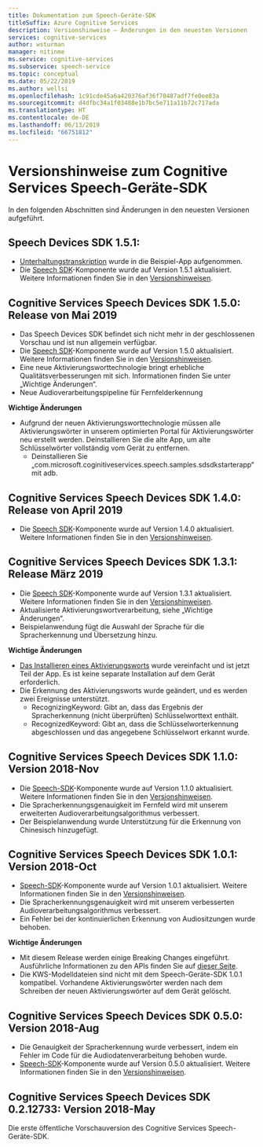 ```yaml
---
title: Dokumentation zum Speech-Geräte-SDK
titleSuffix: Azure Cognitive Services
description: Versionshinweise – Änderungen in den neuesten Versionen
services: cognitive-services
author: wsturman
manager: nitinme
ms.service: cognitive-services
ms.subservice: speech-service
ms.topic: conceptual
ms.date: 05/22/2019
ms.author: wellsi
ms.openlocfilehash: 1c91cde45a6a420376af36f70487adf7fe0ee83a
ms.sourcegitcommit: d4dfbc34a1f03488e1b7bc5e711a11b72c717ada
ms.translationtype: HT
ms.contentlocale: de-DE
ms.lasthandoff: 06/13/2019
ms.locfileid: "66751812"
---
```

# <a name="release-notes-of-cognitive-services-speech-devices-sdk"></a>Versionshinweise zum Cognitive Services Speech-Geräte-SDK
In den folgenden Abschnitten sind Änderungen in den neuesten Versionen aufgeführt.

## <a name="speech-devices-sdk-151"></a>Speech Devices SDK 1.5.1:

*   [Unterhaltungstranskription](conversation-transcription-service.md) wurde in die Beispiel-App aufgenommen.
*   Die [Speech SDK](https://docs.microsoft.com/azure/cognitive-services/speech-service/speech-sdk-reference)-Komponente wurde auf Version 1.5.1 aktualisiert. Weitere Informationen finden Sie in den [Versionshinweisen](https://aka.ms/csspeech/whatsnew).

## <a name="cognitive-services-speech-devices-sdk-150-2019-may-release"></a>Cognitive Services Speech Devices SDK 1.5.0: Release von Mai 2019

*   Das Speech Devices SDK befindet sich nicht mehr in der geschlossenen Vorschau und ist nun allgemein verfügbar.
*   Die [Speech SDK](https://docs.microsoft.com/azure/cognitive-services/speech-service/speech-sdk-reference)-Komponente wurde auf Version 1.5.0 aktualisiert. Weitere Informationen finden Sie in den [Versionshinweisen](https://aka.ms/csspeech/whatsnew).
*   Eine neue Aktivierungsworttechnologie bringt erhebliche Qualitätsverbesserungen mit sich. Informationen finden Sie unter „Wichtige Änderungen“.
*   Neue Audioverarbeitungspipeline für Fernfelderkennung

**Wichtige Änderungen**

*   Aufgrund der neuen Aktivierungsworttechnologie müssen alle Aktivierungswörter in unserem optimierten Portal für Aktivierungswörter neu erstellt werden. Deinstallieren Sie die alte App, um alte Schlüsselwörter vollständig vom Gerät zu entfernen.
    - Deinstallieren Sie „com.microsoft.coginitiveservices.speech.samples.sdsdkstarterapp“ mit adb.

## <a name="cognitive-services-speech-devices-sdk-140-2019-apr-release"></a>Cognitive Services Speech Devices SDK 1.4.0: Release von April 2019 

* Die [Speech SDK](https://docs.microsoft.com/azure/cognitive-services/speech-service/speech-sdk-reference)-Komponente wurde auf Version 1.4.0 aktualisiert. Weitere Informationen finden Sie in den [Versionshinweisen](https://aka.ms/csspeech/whatsnew). 

## <a name="cognitive-services-speech-devices-sdk-131-2019-mar-release"></a>Cognitive Services Speech Devices SDK 1.3.1: Release März 2019 

* Die [Speech SDK](https://docs.microsoft.com/azure/cognitive-services/speech-service/speech-sdk-reference)-Komponente wurde auf Version 1.3.1 aktualisiert. Weitere Informationen finden Sie in den [Versionshinweisen](https://aka.ms/csspeech/whatsnew). 
*   Aktualisierte Aktivierungswortverarbeitung, siehe „Wichtige Änderungen“.
*   Beispielanwendung fügt die Auswahl der Sprache für die Spracherkennung und Übersetzung hinzu.

**Wichtige Änderungen** 

*   [Das Installieren eines Aktivierungsworts](https://docs.microsoft.com/azure/cognitive-services/speech-service/speech-devices-sdk-create-kws) wurde vereinfacht und ist jetzt Teil der App. Es ist keine separate Installation auf dem Gerät erforderlich.
*   Die Erkennung des Aktivierungsworts wurde geändert, und es werden zwei Ereignisse unterstützt.
    - RecognizingKeyword: Gibt an, dass das Ergebnis der Spracherkennung (nicht überprüften) Schlüsselworttext enthält.
    - RecognizedKeyword: Gibt an, dass die Schlüsselworterkennung abgeschlossen und das angegebene Schlüsselwort erkannt wurde.


## <a name="cognitive-services-speech-devices-sdk-110-2018-nov-release"></a>Cognitive Services Speech Devices SDK 1.1.0: Version 2018-Nov 

* Die [Speech-SDK](https://docs.microsoft.com/azure/cognitive-services/speech-service/speech-sdk-reference)-Komponente wurde auf Version 1.1.0 aktualisiert. Weitere Informationen finden Sie in den [Versionshinweisen](https://aka.ms/csspeech/whatsnew). 
* Die Spracherkennungsgenauigkeit im Fernfeld wird mit unserem erweiterten Audioverarbeitungsalgorithmus verbessert.
* Der Beispielanwendung wurde Unterstützung für die Erkennung von Chinesisch hinzugefügt.

## <a name="cognitive-services-speech-devices-sdk-101-2018-oct-release"></a>Cognitive Services Speech Devices SDK 1.0.1: Version 2018-Oct 

* [Speech-SDK](https://docs.microsoft.com/azure/cognitive-services/speech-service/speech-sdk-reference)-Komponente wurde auf Version 1.0.1 aktualisiert. Weitere Informationen finden Sie in den [Versionshinweisen](https://aka.ms/csspeech/whatsnew). 
* Die Spracherkennungsgenauigkeit wird mit unserem verbesserten Audioverarbeitungsalgorithmus verbessert.  
* Ein Fehler bei der kontinuierlichen Erkennung von Audiositzungen wurde behoben.

**Wichtige Änderungen** 

* Mit diesem Release werden einige Breaking Changes eingeführt. Ausführliche Informationen zu den APIs finden Sie auf [dieser Seite](https://aka.ms/csspeech/breakingchanges_1_0_0). 
* Die KWS-Modelldateien sind nicht mit dem Speech-Geräte-SDK 1.0.1 kompatibel. Vorhandene Aktivierungswörter werden nach dem Schreiben der neuen Aktivierungswörter auf dem Gerät gelöscht. 

## <a name="cognitive-services-speech-devices-sdk-050-2018-aug-release"></a>Cognitive Services Speech Devices SDK 0.5.0: Version 2018-Aug

* Die Genauigkeit der Spracherkennung wurde verbessert, indem ein Fehler im Code für die Audiodatenverarbeitung behoben wurde.
* [Speech-SDK](https://docs.microsoft.com/azure/cognitive-services/speech-service/speech-sdk-reference)-Komponente wurde auf Version 0.5.0 aktualisiert. Weitere Informationen finden Sie in den [Versionshinweisen](releasenotes.md#cognitive-services-speech-sdk-050-2018-july-release).

## <a name="cognitive-services-speech-devices-sdk-0212733-2018-may-release"></a>Cognitive Services Speech Devices SDK 0.2.12733: Version 2018-May

Die erste öffentliche Vorschauversion des Cognitive Services Speech-Geräte-SDK.
